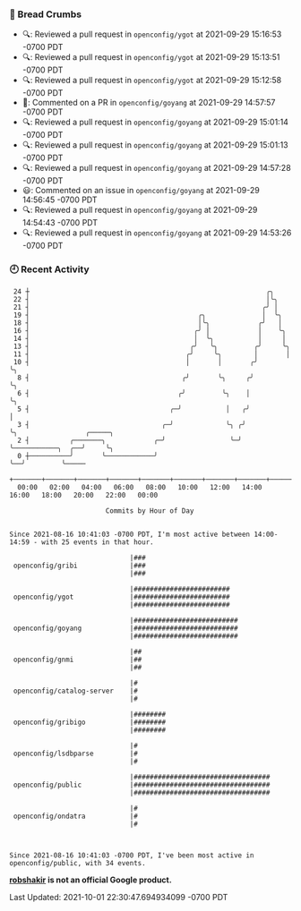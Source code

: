 ### 🍞 Bread Crumbs

 * 🔍: Reviewed a pull request in  `openconfig/ygot` at 2021-09-29 15:16:53 -0700 PDT
 * 🔍: Reviewed a pull request in  `openconfig/ygot` at 2021-09-29 15:13:51 -0700 PDT
 * 🔍: Reviewed a pull request in  `openconfig/ygot` at 2021-09-29 15:12:58 -0700 PDT
 * 💬: Commented on a PR in  `openconfig/goyang` at 2021-09-29 14:57:57 -0700 PDT
 * 🔍: Reviewed a pull request in  `openconfig/goyang` at 2021-09-29 15:01:14 -0700 PDT
 * 🔍: Reviewed a pull request in  `openconfig/goyang` at 2021-09-29 15:01:13 -0700 PDT
 * 🔍: Reviewed a pull request in  `openconfig/goyang` at 2021-09-29 14:57:28 -0700 PDT
 * 😃: Commented on an issue in `openconfig/goyang` at 2021-09-29 14:56:45 -0700 PDT
 * 🔍: Reviewed a pull request in  `openconfig/goyang` at 2021-09-29 14:54:43 -0700 PDT
 * 🔍: Reviewed a pull request in  `openconfig/goyang` at 2021-09-29 14:53:26 -0700 PDT

### 🕘 Recent Activity
```
 24 ┼                                                           ╭╮
 22 ┤                                                           │╰╮
 21 ┤                                                          ╭╯ │
 19 ┤                                          ╭╮              │  ╰╮
 18 ┤                                          │╰╮            ╭╯   │
 16 ┤                                         ╭╯ │            │    ╰╮
 14 ┤                                         │  ╰╮           │     │
 13 ┤                                        ╭╯   ╰╮         ╭╯     ╰╮
 11 ┤                                       ╭╯     ╰╮        │       │
 10 ┤                                       │       │       ╭╯       ╰╮
  8 ┤                                      ╭╯       ╰╮     ╭╯         ╰╮
  6 ┤                                     ╭╯         ╰╮    │           ╰╮
  5 ┤                                   ╭─╯           │   ╭╯            │
  3 ┤                                 ╭─╯             ╰╮ ╭╯             ╰╮                 ╭─────╮
  2 ┤          ╭───────╮            ╭─╯                ╰─╯               ╰───────────╮  ╭──╯     ╰╮
  0 ┼──────────╯       ╰────────────╯                                                ╰──╯         ╰─────
    +───────+───────+───────+───────+───────+───────+───────+───────+───────+───────+───────+───────+────
  00:00   02:00   04:00   06:00   08:00   10:00   12:00   14:00   16:00   18:00   20:00   22:00   00:00   

						Commits by Hour of Day


Since 2021-08-16 10:41:03 -0700 PDT, I'm most active between 14:00-14:59 - with 25 events in that hour.

```



```
                              |###
 openconfig/gribi             |###
                              |###

                              |########################
 openconfig/ygot              |########################
                              |########################

                              |##########################
 openconfig/goyang            |##########################
                              |##########################

                              |##
 openconfig/gnmi              |##
                              |##

                              |#
 openconfig/catalog-server    |#
                              |#

                              |########
 openconfig/gribigo           |########
                              |########

                              |#
 openconfig/lsdbparse         |#
                              |#

                              |##################################
 openconfig/public            |##################################
                              |##################################

                              |#
 openconfig/ondatra           |#
                              |#



Since 2021-08-16 10:41:03 -0700 PDT, I've been most active in openconfig/public, with 34 events.

```
**[robshakir](mailto:robjs@google.com) is not an official Google product.**  


Last Updated: 2021-10-01 22:30:47.694934099 -0700 PDT

